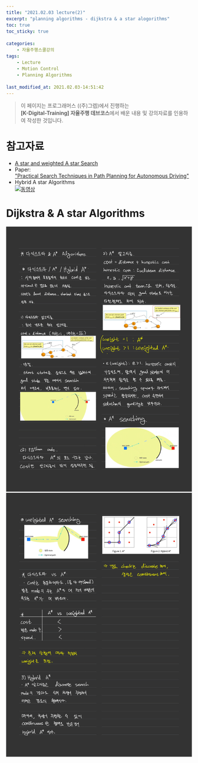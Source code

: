 ```yaml
---
title: "2021.02.03 lecture(2)"
excerpt: "planning algorithms - dijkstra & a star alogorithms"
toc: true
toc_sticky: true

categories:
    - 자율주행스쿨강의
tags:
    - Lecture
    - Motion Control
    - Planning Algorithms

last_modified_at: 2021.02.03-14:51:42 
---
```


>이 페이지는 프로그래머스 ((주)그렙)에서 진행하는\
**[K-Digital-Training] 자율주행 데브코스**에서 배운 내용 및 강의자료를 인용하여 작성한 것입니다.

# 참고자료
- [A star and weighted A star Search](https://www.cs.cmu.edu/~motionplanning/lecture/Asearch_v8.pdf)
- Paper:\
["Practical Search Techniques in Path Planning for Autonomous Driving"](https://ai.stanford.edu/~ddolgov/papers/dolgov_gpp_stair08.pdf)
- Hybrid A star Algorithms\
[![동영상](https://img.youtube.com/vi/qXZt-B7iUyw/0.jpg)](https://youtu.be/qXZt-B7iUyw)

# Dijkstra & A star Algorithms
![Dijstra&A_star](/assets/images/lecture/week10_imgs/Dijkstra_A_star_01.jpeg)
![Dijstra&A_star](/assets/images/lecture/week10_imgs/Dijkstra_A_star_02.jpeg)
